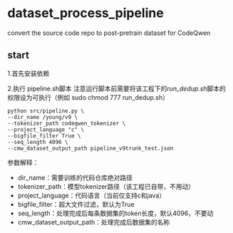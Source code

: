 # dataset_process_pipeline

convert the source code repo to post-pretrain dataset for CodeQwen

## start

1.首先安装依赖

2.执行 pipeline.sh脚本 注意运行脚本前需要将该工程下的*run_dedup.sh*脚本的权限设为可执行（例如 sudo chmod 777 run_dedup.sh）

```shell
python src/pipeline.py \
--dir_name /young/v9 \
--tokenizer_path codeqwen_tokenizer \
--project_language "c" \
--bigfile_filter True \
--seq_length 4096 \
--cmw_dataset_output_path pipeline_v9trunk_test.json
```

参数解释：

- dir_name：需要训练的代码仓库绝对路径
- tokenizer_path：模型tokenizer路径（该工程已自带，不用动）
- project_language：代码语言（当前仅支持c和java）
- bigfile_filter：超大文件过滤，默认为True
- seq_length：处理完成后每条数据集的token长度，默认4096，不要动
- cmw_dataset_output_path：处理完成后数据集的名称

